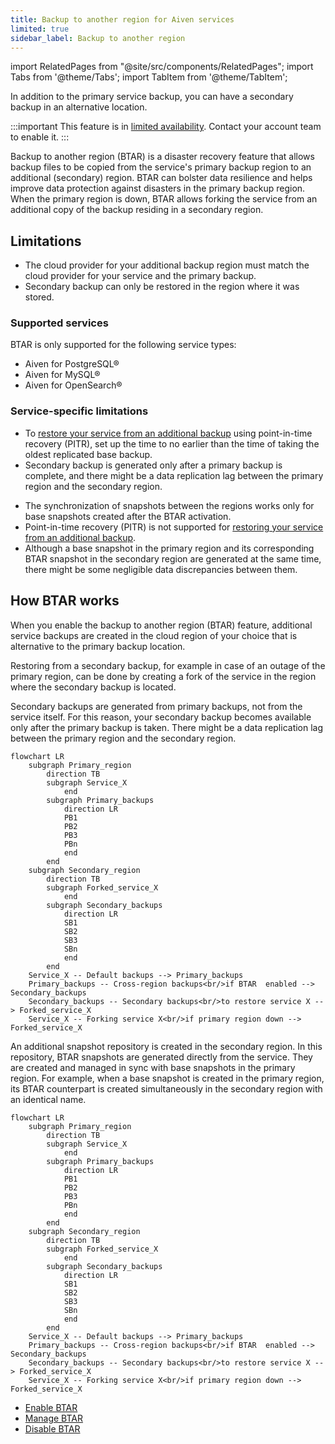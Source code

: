 ```yaml
---
title: Backup to another region for Aiven services
limited: true
sidebar_label: Backup to another region
---
```


import RelatedPages from "@site/src/components/RelatedPages";
import Tabs from '@theme/Tabs';
import TabItem from '@theme/TabItem';

In addition to the primary service backup, you can have a secondary backup in an alternative location.

:::important
This feature is in [limited availability](/docs/platform/concepts/service-and-feature-releases#limited-availability-).
Contact your account team to enable it.
:::

Backup to another region (BTAR) is a disaster recovery feature that allows backup
files to be copied from the service's primary backup region to an additional (secondary)
region. BTAR can bolster data resilience and helps improve data protection against
disasters in the primary backup region. When the primary region is down, BTAR allows
forking the service from an additional copy of the backup residing in a secondary region.

## Limitations

- The cloud provider for your additional backup region must match the cloud provider for
your service and the primary backup.
- Secondary backup can only be restored in the region where it was stored.

### Supported services

BTAR is only supported for the following service types:

- Aiven for PostgreSQL®
- Aiven for MySQL®
- Aiven for OpenSearch®

### Service-specific limitations

<Tabs groupId="group1">
<TabItem value="sql-relational" label="PostgreSQL & MySQL" default>

- To
  [restore your service from an additional backup](/docs/platform/howto/btar/manage-backup-to-another-region)
  using point-in-time recovery (PITR), set up the time to no earlier than the time of
  taking the oldest replicated base backup.
- Secondary backup is generated only after a primary backup is complete, and there might
  be a data replication lag between the primary region and the secondary region.

</TabItem>
<TabItem value="non-sql-search-analytics" label="OpenSearch">

- The synchronization of snapshots between the regions works only for base snapshots created
after the BTAR activation.
- Point-in-time recovery (PITR) is not supported for
  [restoring your service from an additional backup](/docs/platform/howto/btar/manage-backup-to-another-region).
- Although a base snapshot in the primary region and its corresponding BTAR snapshot in
  the secondary region are generated at the same time, there might be some negligible data
  discrepancies between them.

## How BTAR works

When you enable the backup to another region (BTAR) feature, additional service backups
are created in the cloud region of your choice that is alternative to the primary backup
location.

Restoring from a secondary backup, for example in case of an outage of the primary region,
can be done by creating a fork of the service in the region where the secondary backup is
located.

<Tabs groupId="group1">
<TabItem value="sql-relational" label="PostgreSQL & MySQL" default>

Secondary backups are generated from primary backups, not from the service itself. For
this reason, your secondary backup becomes available only after the primary backup is
taken. There might be a data replication lag between the primary region and the secondary
region.

```mermaid
flowchart LR
    subgraph Primary_region
        direction TB
        subgraph Service_X
            end
        subgraph Primary_backups
            direction LR
            PB1
            PB2
            PB3
            PBn
            end
        end
    subgraph Secondary_region
        direction TB
        subgraph Forked_service_X
            end
        subgraph Secondary_backups
            direction LR
            SB1
            SB2
            SB3
            SBn
            end
        end
    Service_X -- Default backups --> Primary_backups
    Primary_backups -- Cross-region backups<br/>if BTAR  enabled --> Secondary_backups
    Secondary_backups -- Secondary backups<br/>to restore service X --> Forked_service_X
    Service_X -- Forking service X<br/>if primary region down --> Forked_service_X
```

</TabItem>
<TabItem value="non-sql-search-analytics" label="OpenSearch">

An additional snapshot repository is created in the secondary region. In this repository,
BTAR snapshots are generated directly from the service. They are created and managed in
sync with base snapshots in the primary region. For example, when a base snapshot is
created in the primary region, its BTAR counterpart is created simultaneously in the
secondary region with an identical name.

```mermaid
flowchart LR
    subgraph Primary_region
        direction TB
        subgraph Service_X
            end
        subgraph Primary_backups
            direction LR
            PB1
            PB2
            PB3
            PBn
            end
        end
    subgraph Secondary_region
        direction TB
        subgraph Forked_service_X
            end
        subgraph Secondary_backups
            direction LR
            SB1
            SB2
            SB3
            SBn
            end
        end
    Service_X -- Default backups --> Primary_backups
    Primary_backups -- Cross-region backups<br/>if BTAR  enabled --> Secondary_backups
    Secondary_backups -- Secondary backups<br/>to restore service X --> Forked_service_X
    Service_X -- Forking service X<br/>if primary region down --> Forked_service_X
```

</TabItem>
</Tabs>



</TabItem>
</Tabs>

<RelatedPages/>

- [Enable BTAR](/docs/platform/howto/btar/enable-backup-to-another-region)
- [Manage BTAR](/docs/platform/howto/btar/manage-backup-to-another-region)
- [Disable BTAR](/docs/platform/howto/btar/disable-backup-to-another-region)
